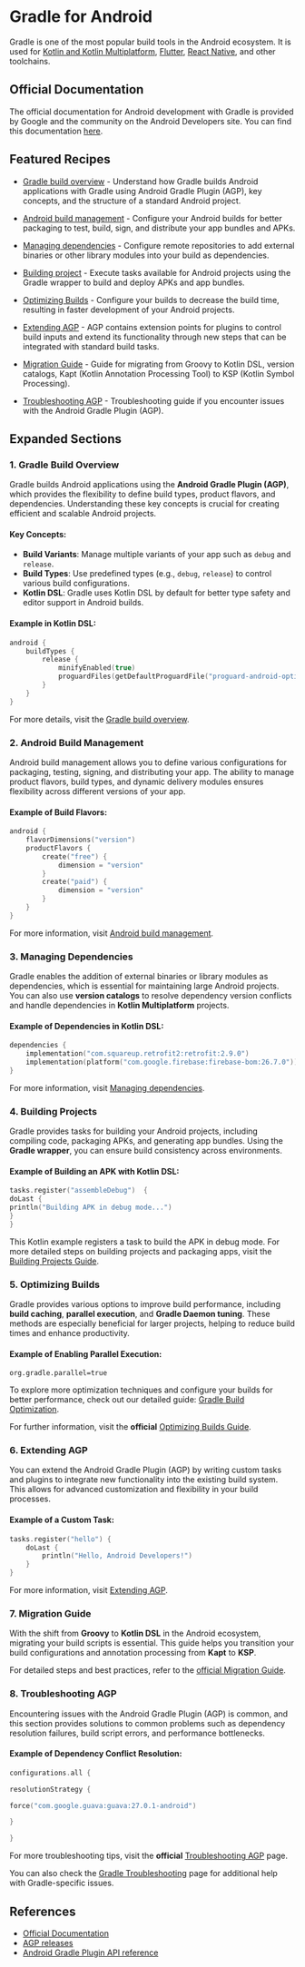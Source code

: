 # Gradle for Android

Gradle is one of the most popular build tools in the Android ecosystem. It is used for [Kotlin and Kotlin Multiplatform](../kotlin/README.md), [Flutter](https://flutter.dev/), [React Native](https://reactnative.dev/), and other toolchains.

## Official Documentation

The official documentation for Android development with Gradle is provided by Google and the community on the Android Developers site. You can find this documentation [here](https://developer.android.com/build).

## Featured Recipes

- [Gradle build overview](https://developer.android.com/build/gradle-build-overview) - Understand how Gradle builds Android applications with Gradle using Android Gradle Plugin (AGP), key concepts, and the structure of a standard Android project.
  
- [Android build management](https://developer.android.com/build) - Configure your Android builds for better packaging to test, build, sign, and distribute your app bundles and APKs.
  
- [Managing dependencies](https://developer.android.com/build/dependencies) - Configure remote repositories to add external binaries or other library modules into your build as dependencies.
  
- [Building project](https://developer.android.com/build/building-cmdline) - Execute tasks available for Android projects using the Gradle wrapper to build and deploy APKs and app bundles.
  
- [Optimizing Builds](https://developer.android.com/build/optimize-your-build) - Configure your builds to decrease the build time, resulting in faster development of your Android projects.
  
- [Extending AGP](https://developer.android.com/build/extend-agp) - AGP contains extension points for plugins to control build inputs and extend its functionality through new steps that can be integrated with standard build tasks.
  
- [Migration Guide](https://developer.android.com/build/migrate-to-kotlin-dsl) - Guide for migrating from Groovy to Kotlin DSL, version catalogs, Kapt (Kotlin Annotation Processing Tool) to KSP (Kotlin Symbol Processing).
  
- [Troubleshooting AGP](https://developer.android.com/build/troubleshoot) - Troubleshooting guide if you encounter issues with the Android Gradle Plugin (AGP).

## Expanded Sections

### **1. Gradle Build Overview**
Gradle builds Android applications using the **Android Gradle Plugin (AGP)**, which provides the flexibility to define build types, product flavors, and dependencies. Understanding these key concepts is crucial for creating efficient and scalable Android projects.

#### Key Concepts:
- **Build Variants**: Manage multiple variants of your app such as `debug` and `release`.
- **Build Types**: Use predefined types (e.g., `debug`, `release`) to control various build configurations.
- **Kotlin DSL**: Gradle uses Kotlin DSL by default for better type safety and editor support in Android builds.

#### Example in Kotlin DSL:
```kotlin
android {
    buildTypes {
        release {
            minifyEnabled(true)
            proguardFiles(getDefaultProguardFile("proguard-android-optimize.txt"), "proguard-rules.pro")
        }
    }
}
```
For more details, visit the [Gradle build overview](https://developer.android.com/build/gradle-build-overview).

### **2. Android Build Management**
Android build management allows you to define various configurations for packaging, testing, signing, and distributing your app. The ability to manage product flavors, build types, and dynamic delivery modules ensures flexibility across different versions of your app.

#### Example of Build Flavors:
```kotlin
android {
    flavorDimensions("version")
    productFlavors {
        create("free") {
            dimension = "version"
        }
        create("paid") {
            dimension = "version"
        }
    }
}
```
For more information, visit [Android build management](https://developer.android.com/build).

### **3. Managing Dependencies**
Gradle enables the addition of external binaries or library modules as dependencies, which is essential for maintaining large Android projects. You can also use **version catalogs** to resolve dependency version conflicts and handle dependencies in **Kotlin Multiplatform** projects.

#### Example of Dependencies in Kotlin DSL:
```kotlin
dependencies {
    implementation("com.squareup.retrofit2:retrofit:2.9.0")
    implementation(platform("com.google.firebase:firebase-bom:26.7.0"))
}
```
For more information, visit [Managing dependencies](https://developer.android.com/build/dependencies).

### **4. Building Projects**

Gradle provides tasks for building your Android projects, including compiling code, packaging APKs, and generating app bundles. Using the **Gradle wrapper**, you can ensure build consistency across environments.

#### Example of Building an APK with Kotlin DSL:

```kotlin
tasks.register("assembleDebug")  {
doLast {
println("Building APK in debug mode...")
}
}
```
This Kotlin example registers a task to build the APK in debug mode. For more detailed steps on building projects and packaging apps, visit the [Building Projects Guide](https://developer.android.com/build/building-cmdline).

### **5. Optimizing Builds**
Gradle provides various options to improve build performance, including **build caching**, **parallel execution**, and **Gradle Daemon tuning**. These methods are especially beneficial for larger projects, helping to reduce build times and enhance productivity.

#### Example of Enabling Parallel Execution:
```properties
org.gradle.parallel=true
```

To explore more optimization techniques and configure your builds for better performance, check out our detailed guide: [Gradle Build Optimization](docs/android/optimization.md). 

For further information, visit the **official**  [Optimizing Builds Guide](https://developer.android.com/build/optimize-your-build).

### **6. Extending AGP**
You can extend the Android Gradle Plugin (AGP) by writing custom tasks and plugins to integrate new functionality into the existing build system. This allows for advanced customization and flexibility in your build processes.

#### Example of a Custom Task:
```kotlin
tasks.register("hello") {
    doLast {
        println("Hello, Android Developers!")
    }
}
```
For more information, visit [Extending AGP](https://developer.android.com/build/extend-agp).

### **7. Migration Guide**

With the shift from **Groovy** to **Kotlin DSL** in the Android ecosystem, migrating your build scripts is essential. This guide helps you transition your build configurations and annotation processing from **Kapt** to **KSP**.

For detailed steps and best practices, refer to the [official Migration Guide](https://developer.android.com/build/migrate-to-kotlin-dsl).

### **8. Troubleshooting AGP**

Encountering issues with the Android Gradle Plugin (AGP) is common, and this section provides solutions to common problems such as dependency resolution failures, build script errors, and performance bottlenecks.

#### Example of Dependency Conflict Resolution:
```kotlin
configurations.all {

resolutionStrategy {

force("com.google.guava:guava:27.0.1-android")

}

}
```
For more troubleshooting tips, visit the **official**  [Troubleshooting AGP](https://developer.android.com/build/troubleshoot) page.

You can also check the [Gradle Troubleshooting](docs/android/troubleshooting.md) page for additional help with Gradle-specific issues.

## References

- [Official Documentation](https://developer.android.com/build)
- [AGP releases](https://developer.android.com/build/releases/gradle-plugin)
- [Android Gradle Plugin API reference](https://developer.android.com/reference/tools/gradle-api)
